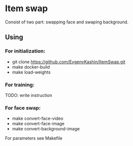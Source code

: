 # Item swap
Consist of two part: swapping face and swaping background.
## Using
### For initialization:
- git clone https://github.com/EvgenyKashin/ItemSwap.git
- make docker-build
- make load-weights

### For training:
TODO: write instruction

### For face swap:
- make convert-face-video
- make convert-face-image
- make convert-background-image

For parameters see Makefile

